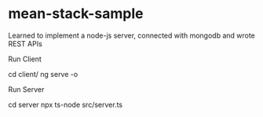 # mean-stack-sample
Learned to implement a node-js server, connected with mongodb and wrote REST APIs

Run Client 

cd client/
ng serve -o

Run Server

cd server
npx ts-node src/server.ts 
